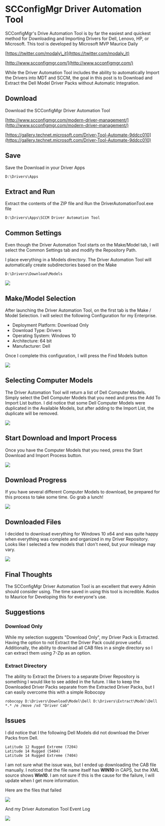 # SCConfigMgr Driver Automation Tool

SCConfigMgr's Drive Automation Tool is by far the easiest and quickest method for Downloading and Importing Drivers for Dell, Lenovo, HP, or Microsoft. This tool is developed by Microsoft MVP Maurice Daily

[https://twitter.com/modaly\_it](https://twitter.com/modaly_it)

[http://www.scconfigmgr.com/](http://www.scconfigmgr.com/)

While the Driver Automation Tool includes the ability to automatically Import the Drivers into MDT and SCCM, the goal in this post is to Download and Extract the Dell Model Driver Packs without Automatic Integration.

## Download

Download the SCConfigMgr Driver Automation Tool

[http://www.scconfigmgr.com/modern-driver-management/](http://www.scconfigmgr.com/modern-driver-management/)

[https://gallery.technet.microsoft.com/Driver-Tool-Automate-9ddcc010](https://gallery.technet.microsoft.com/Driver-Tool-Automate-9ddcc010)

## Save

Save the Download in your Driver Apps

```text
D:\Drivers\Apps
```

## Extract and Run

Extract the contents of the ZIP file and Run the DriverAutomationTool.exe file

```text
D:\Drivers\Apps\SCCM Driver Automation Tool
```

## Common Settings

Even though the Driver Automation Tool starts on the Make/Model tab, I will select the Common Settings tab and modify the Repository Path.

I place everything in a Models directory. The Driver Automation Tool will automatically create subdirectories based on the Make

```text
D:\Drivers\Download\Models
```

![](../../../.gitbook/assets/1-21-2018-11-25-55-pm.png)

## Make/Model Selection

After launching the Driver Automation Tool, on the first tab is the Make / Model Selection. I will select the following Configuration for my Enterprise.

* Deployment Platform: Download Only
* Download Type: Drivers
* Operating System: Windows 10
* Architecture: 64 bit
* Manufacturer: Dell

Once I complete this configuration, I will press the Find Models button

![](../../../.gitbook/assets/1-21-2018-3-23-43-pm.png)

## Selecting Computer Models

The Driver Automation Tool will return a list of Dell Computer Models. Simply select the Dell Computer Models that you need and press the Add To Import List button. I did notice that some Dell Computer Models were duplicated in the Available Models, but after adding to the Import List, the duplicate will be removed.

![](../../../.gitbook/assets/1-21-2018-3-27-00-pm.png)

## Start Download and Import Process

Once you have the Computer Models that you need, press the Start Download and Import Process button.

![](../../../.gitbook/assets/1-21-2018-3-30-41-pm.png)

## Download Progress

If you have several different Computer Models to download, be prepared for this process to take some time. Go grab a lunch!

![](../../../.gitbook/assets/1-21-2018-11-27-51-pm.png)

## Downloaded Files

I decided to download everything for Windows 10 x64 and was quite happy when everything was complete and organized in my Driver Repository. Looks like I selected a few models that I don't need, but your mileage may vary.

![](../../../.gitbook/assets/2017-10-27_12-11-04.png)

## Final Thoughts

The SCConfigMgr Driver Automation Tool is an excellent that every Admin should consider using. The time saved in using this tool is incredible. Kudos to Maurice for Developing this for everyone's use.

## Suggestions

### Download Only

While my selection suggests "Download Only", my Driver Pack is Extracted. Having the option to not Extract the Driver Pack could prove useful. Additionally, the ability to download all CAB files in a single directory so I can extract them using 7-Zip as an option.

### Extract Directory

The ability to Extract the Drivers to a separate Driver Repository is something I would like to see added in the future. I like to keep the Downloaded Driver Packs separate from the Extracted Driver Packs, but I can easily overcome this with a simple Robocopy

```text
robocopy D:\Drivers\Download\Model\Dell D:\Drivers\Extract\Model\Dell *.* /e /move /xd "Driver Cab"
```

## Issues

I did notice that I the following Dell Models did not download the Driver Packs from Dell.

```text
Latitude 12 Rugged Extreme (7204)
Latitude 14 Rugged (5404)
Latitude 14 Rugged Extreme (7404)
```

I am not sure what the issue was, but I ended up downloading the CAB file manually. I noticed that the file name itself has **WIN10** in CAPS, but the XML source shows **Win10**. I am not sure if this is the cause for the failure, I will update when I get more information.

Here are the files that failed

![](../../../.gitbook/assets/2017-10-27_12-16-11.png)

And my Driver Automation Tool Event Log

![](../../../.gitbook/assets/1-21-2018-10-25-02-pm.png)

